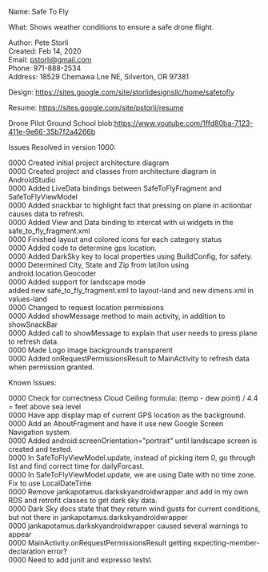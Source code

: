 Name:    Safe To Fly

What:    Shows weather conditions to ensure a safe drone flight.

Author:  Pete Storli\
Created: Feb 14, 2020\
Email:   pstorli@gmail.com\
Phone:   971-888-2534\
Address: 18529 Chemawa Lne NE, Silverton, OR 97381

Design:  https://sites.google.com/site/storlidesignsllc/home/safetofly

Resume:  https://sites.google.com/site/pstorli/resume

Drone Pilot Ground School
blob:https://www.youtube.com/1ffd80ba-7123-411e-9e66-35b7f2a4266b

Issues Resolved in version 1000:

  0000 Created initial project architecture diagram\
  0000 Created project and classes from  architecture diagram in AndroidStudio\
  0000 Added LiveData bindings between SafeToFlyFragment and SafeToFlyViewModel\
  0000 Added snackbar to highlight fact that pressing on plane in actionbar causes data to refresh.\
  0000 Added View and Data binding to intercat with ui widgets in the safe_to_fly_fragment.xml\
  0000 Finished layout and colored icons for each category status\
  0000 Added code to determine gps location.\
  0000 Added DarkSky key to local properties using BuildConfig, for safety.\
  0000 Determined City, State and Zip from lat/lon using android.location.Geocoder\
  0000 Added support for landscape mode\
       added new safe_to_fly_fragment.xml to layout-land and new dimens.xml in values-land\
  0000 Changed to request location permissions\
  0000 Added showMessage method to main activity, in addition to showSnackBar\
  0000 Added call to showMessage to explain that user needs to press plane to refresh data.\
  0000 Made Logo image backgrounds transparent\
  0000 Added onRequestPermissionsResult to MainActivity to refresh data when permission granted.
   
Known Issues:

  0000 Check for correctness Cloud Ceiling formula: (temp - dew point) / 4.4 = feet above sea level\
  0000 Have app display map of current GPS location as the background.\
  0000 Add an AboutFragment and have it use new Google Screen Navigation system.\
  0000 Added android:screenOrientation="portrait" until landscape screen is created and tested.\
  0000 In SafeToFlyViewModel.update, instead of picking item 0, go through list and find correct time for dailyForcast.\
  0000 In SafeToFlyViewModel.update, we are using Date with no time zone. Fix to use LocalDateTime\
  0000 Remove jankapotamus.darkskyandroidwrapper and add in my own RDS and retrofit classes to get dark sky data.\
  0000 Dark Sky docs state that they return wind gusts for current conditions, but not there in jankapotamus.darkskyandroidwrapper\
  0000 jankapotamus.darkskyandroidwrapper caused several warnings to appear\
  0000 MainActivity.onRequestPermissionsResult getting expecting-member-declaration error?\
  0000 Need to add junit and expresso tests\
